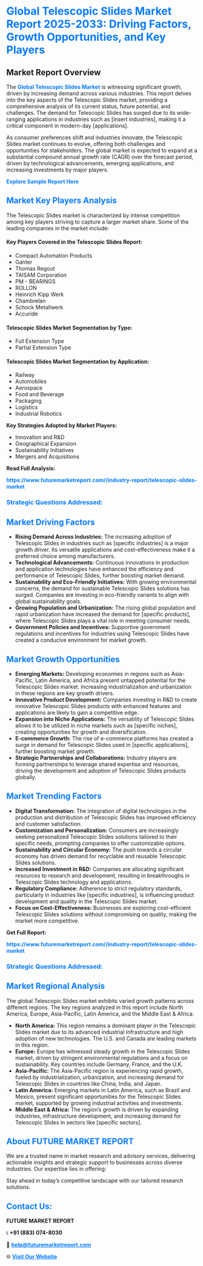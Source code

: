 <h1 style="color: #007BFF;">Global Telescopic Slides Market Report 2025-2033: Driving Factors, Growth Opportunities, and Key Players</h1>

<section id="overview">
<h2>Market Report Overview</h2>
<p>The <a href="https://www.futuremarketreport.com//industry-report/telescopic-slides-market" style="color: #007BFF; text-decoration: none;"><strong>Global Telescopic Slides Market</strong></a> is witnessing significant growth, driven by increasing demand across various industries. This report delves into the key aspects of the Telescopic Slides market, providing a comprehensive analysis of its current status, future potential, and challenges. The demand for Telescopic Slides has surged due to its wide-ranging applications in industries such as [insert industries], making it a critical component in modern-day [applications].</p>
<p>As consumer preferences shift and industries innovate, the Telescopic Slides market continues to evolve, offering both challenges and opportunities for stakeholders. The global market is expected to expand at a substantial compound annual growth rate (CAGR) over the forecast period, driven by technological advancements, emerging applications, and increasing investments by major players.</p>
</section>

<section id="overview">
<p><a href="https://www.futuremarketreport.com//request-sample/reportId=83210" style="color: #007BFF; text-decoration: none;"><strong>Explore Sample Report Here</strong></a></p>
</section>

<section id="key-players">
<h2 style="color: #007BFF;">Market Key Players Analysis</h2>
<p>The Telescopic Slides market is characterized by intense competition among key players striving to capture a larger market share. Some of the leading companies in the market include:</p>
<h4>Key Players Covered in the Telescopic Slides Report:</h4>
<ul><li>Compact Automation Products</li><li>Ganter</li><li>Thomas Regout</li><li>TAISAM Corporation</li><li>PM - BEARINGS</li><li>ROLLON</li><li>Heinrich Kipp Werk</li><li>Chambrelan</li><li>Schock Metallwerk</li><li>Accuride</li></ul>
<h4>Telescopic Slides Market Segmentation by Type:</h4>
<ul><li>Full Extension Type</li><li>Partial Extension Type</li></ul>

<h4>Telescopic Slides Market Segmentation by Application:</h4>
<ul><li>Railway</li><li>Automobiles</li><li>Aerospace</li><li>Food and Beverage</li><li>Packaging</li><li>Logistics</li><li>Industrial Robotics</li></ul>
<p><strong>Key Strategies Adopted by Market Players:</strong></p>
<ul>
<li>Innovation and R&D</li>
<li>Geographical Expansion</li>
<li>Sustainability Initiatives</li>
<li>Mergers and Acquisitions</li>
</ul>
</section>

<section>
<p><strong>Read Full Analysis: </strong></p><a href="https://www.futuremarketreport.com//industry-report/telescopic-slides-market" style="color: #007BFF; text-decoration: none;"><strong>https://www.futuremarketreport.com//industry-report/telescopic-slides-market</strong></a>
<h3 style="color: #007BFF;">Strategic Questions Addressed:</h3>
</section>

<section id="driving-factors">
<h2 style="color: #007BFF;">Market Driving Factors</h2>
<ul>
<li><strong>Rising Demand Across Industries:</strong> The increasing adoption of Telescopic Slides in industries such as [specific industries] is a major growth driver. Its versatile applications and cost-effectiveness make it a preferred choice among manufacturers.</li>
<li><strong>Technological Advancements:</strong> Continuous innovations in production and application technologies have enhanced the efficiency and performance of Telescopic Slides, further boosting market demand.</li>
<li><strong>Sustainability and Eco-Friendly Initiatives:</strong> With growing environmental concerns, the demand for sustainable Telescopic Slides solutions has surged. Companies are investing in eco-friendly variants to align with global sustainability goals.</li>
<li><strong>Growing Population and Urbanization:</strong> The rising global population and rapid urbanization have increased the demand for [specific products], where Telescopic Slides plays a vital role in meeting consumer needs.</li>
<li><strong>Government Policies and Incentives:</strong> Supportive government regulations and incentives for industries using Telescopic Slides have created a conducive environment for market growth.</li>
</ul>
</section>

<section id="growth-opportunities">
<h2 style="color: #007BFF;">Market Growth Opportunities</h2>
<ul>
<li><strong>Emerging Markets:</strong> Developing economies in regions such as Asia-Pacific, Latin America, and Africa present untapped potential for the Telescopic Slides market. Increasing industrialization and urbanization in these regions are key growth drivers.</li>
<li><strong>Innovative Product Development:</strong> Companies investing in R&D to create innovative Telescopic Slides products with enhanced features and applications are likely to gain a competitive edge.</li>
<li><strong>Expansion into Niche Applications:</strong> The versatility of Telescopic Slides allows it to be utilized in niche markets such as [specific niches], creating opportunities for growth and diversification.</li>
<li><strong>E-commerce Growth:</strong> The rise of e-commerce platforms has created a surge in demand for Telescopic Slides used in [specific applications], further boosting market growth.</li>
<li><strong>Strategic Partnerships and Collaborations:</strong> Industry players are forming partnerships to leverage shared expertise and resources, driving the development and adoption of Telescopic Slides products globally.</li>
</ul>
</section>

<section id="trending-factors">
<h2 style="color: #007BFF;">Market Trending Factors</h2>
<ul>
<li><strong>Digital Transformation:</strong> The integration of digital technologies in the production and distribution of Telescopic Slides has improved efficiency and customer satisfaction.</li>
<li><strong>Customization and Personalization:</strong> Consumers are increasingly seeking personalized Telescopic Slides solutions tailored to their specific needs, prompting companies to offer customizable options.</li>
<li><strong>Sustainability and Circular Economy:</strong> The push towards a circular economy has driven demand for recyclable and reusable Telescopic Slides solutions.</li>
<li><strong>Increased Investment in R&D:</strong> Companies are allocating significant resources to research and development, resulting in breakthroughs in Telescopic Slides technology and applications.</li>
<li><strong>Regulatory Compliance:</strong> Adherence to strict regulatory standards, particularly in industries like [specific industries], is influencing product development and quality in the Telescopic Slides market.</li>
<li><strong>Focus on Cost-Effectiveness:</strong> Businesses are exploring cost-efficient Telescopic Slides solutions without compromising on quality, making the market more competitive.</li>
</ul>
</section>

<section>
<p><strong>Get Full Report: </strong></p><a href="https://www.futuremarketreport.com//industry-report/telescopic-slides-market" style="color: #007BFF; text-decoration: none;"><strong>https://www.futuremarketreport.com//industry-report/telescopic-slides-market</strong></a>
<h3 style="color: #007BFF;">Strategic Questions Addressed:</h3>
</section>


<section id="regional-analysis">
<h2 style="color: #007BFF;">Market Regional Analysis</h2>
<p>The global Telescopic Slides market exhibits varied growth patterns across different regions. The key regions analyzed in this report include North America, Europe, Asia-Pacific, Latin America, and the Middle East & Africa:</p>
<ul>
<li><strong>North America:</strong> This region remains a dominant player in the Telescopic Slides market due to its advanced industrial infrastructure and high adoption of new technologies. The U.S. and Canada are leading markets in this region.</li>
<li><strong>Europe:</strong> Europe has witnessed steady growth in the Telescopic Slides market, driven by stringent environmental regulations and a focus on sustainability. Key countries include Germany, France, and the U.K.</li>
<li><strong>Asia-Pacific:</strong> The Asia-Pacific region is experiencing rapid growth, fueled by industrialization, urbanization, and increasing demand for Telescopic Slides in countries like China, India, and Japan.</li>
<li><strong>Latin America:</strong> Emerging markets in Latin America, such as Brazil and Mexico, present significant opportunities for the Telescopic Slides market, supported by growing industrial activities and investments.</li>
<li><strong>Middle East & Africa:</strong> The region’s growth is driven by expanding industries, infrastructure development, and increasing demand for Telescopic Slides in sectors like [specific sectors].</li>
</ul>
</section>

<footer>
<h2 style="color: #007BFF;">About FUTURE MARKET REPORT</h2>
<p>We are a trusted name in market research and advisory services, delivering actionable insights and strategic support to businesses across diverse industries. Our expertise lies in offering:</p>

<p>Stay ahead in today’s competitive landscape with our tailored research solutions.</p>

<h2 style="color: #007BFF;">Contact Us:</h2>
<p><strong>FUTURE MARKET REPORT</strong></p>
<p>📞 <strong>+91 (883) 074-8030</strong></p>
<p>📧 <strong><a href="mailto:help@futuremarketreport.com" style="color: #007BFF;">help@futuremarketreport.com</a></strong></p>
<p>🌐 <strong><a href="https://www.futuremarketreport.com/" style="color: #007BFF;">Visit Our Website</a></strong></p>
</footer>